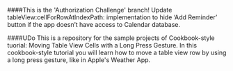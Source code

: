 ####This is the 'Authorization Challenge' branch!
Update tableView:cellForRowAtIndexPath: implementation to hide ‘Add Reminder’ button if the app doesn’t have access to Calendar database.

####UDo
This is a repository for the sample projects of Cookbook-style tuorial: Moving Table View Cells with a Long Press Gesture. In this cookbook-style tutorial you will learn how to move a table view row by using a long press gesture, like in Apple's Weather App.
